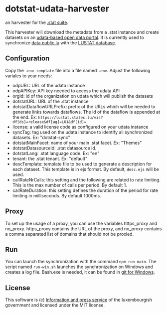 # dotstat-udata-harvester
an harvester for the [.stat suite](https://siscc.org/stat-suite/).

This harvester will download the metadata from a .stat instance and create datasets on an [udata-based open data portal](https://github.com/opendatateam/udata).
It is currently used to synchronize [data.public.lu](https://data.public.lu) with the [LUSTAT database](https://lustat.statec.lu/).

## Configuration

Copy the `.env-template` file into a file named `.env`. Adjust the following variales to your needs:

- odpURL: URL of the udata instance
- odpAPIKey: API key needed to access the udata API
- orgId: id of the organization on udata which will publish the datasets
- dotstatURL: URL of the .stat instance
- dotstatDataflowURLPrefix: prefix of the URLs which will be needed to generate links towards dataflows. The id of the dataflow is appended at the end. Ex: `https://lustat.statec.lu/vis?df[ds]=release&df[ag]=LU1&df[id]=`
- license: a valid license code as configured on your udata instance
- syncTag: tag used on the udata instance to identify all synchronized datasets. Ex: "dotstat-sync"
- dotstatMainFacet: name of your main .stat facet. Ex: "Themes"
- dotstatDatasourceId: .stat datasource id.
- dotstatLang: .stat language code. Ex: "en"
- tenant: the .stat tenant. Ex: "default"
- descTemplate: template file to be used to generate a description for each dataset. This template is in ejs format. By default, `desc.ejs` will be used.
- callRateNrCalls: this setting and the following are related to rate limiting. This is the max number of calls per period. By default 1.
- callRateDuration: this setting defines the duration of the period for rate limiting in milliseconds. By default 1000ms.

## Proxy

To set up the usage of a proxy, you can use the variables https_proxy and no_proxy.
https_proxy contains the URL of the proxy, and no_proxy contains a comma separated list of domains that should not be proxied.

## Run

You can launch the synchronization with the command `npm run main`.
The script named `run-win.sh` launches the synchronization on Windows and creates a log file. Bash.exe is needed, it can be found in [git for Windows](https://git-scm.com/download/win).

## License
This software is (c) [Information and press service](https://sip.gouvernement.lu/en.html) of the luxembourgish government and licensed under the MIT license.
